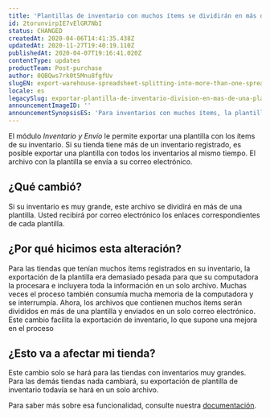 ```yaml
---
title: 'Plantillas de inventario con muchos ítems se dividirán en más de un archivo'
id: 2torunvirpIE7vElGR7NbI
status: CHANGED
createdAt: 2020-04-06T14:41:35.438Z
updatedAt: 2020-11-27T19:40:19.110Z
publishedAt: 2020-04-07T19:16:41.020Z
contentType: updates
productTeam: Post-purchase
author: 0QBQws7rk0t5Mnu8fgfUv
slugEN: export-warehouse-spreadsheet-splitting-into-more-than-one-spreadsheet
locale: es
legacySlug: exportar-plantilla-de-inventario-division-en-mas-de-una-plantilla
announcementImageID: ''
announcementSynopsisES: 'Para inventarios con muchos ítems, la plantilla exportada se dividirá en más de un archivo, facilitando el download.'
---
```


El módulo *Inventario y Envío* le permite exportar una plantilla con los ítems de su inventario. Si su tienda tiene más de un inventario registrado, es posible exportar una plantilla con todos los inventarios al mismo tiempo. El archivo con la plantilla se envía a su correo electrónico.

## ¿Qué cambió?

Si su inventario es muy grande, este archivo se dividirá en más de una plantilla. Usted recibirá por correo electrónico los enlaces correspondientes de cada plantilla. 

## ¿Por qué hicimos esta alteración?
Para las tiendas que tenían muchos ítems registrados en su inventario, la exportación de la plantilla era demasiado pesada para que su computadora la procesara e incluyera toda la información en un solo archivo. Muchas veces el proceso también consumía mucha memoria de la computadora y se interrumpía. 
Ahora, los archivos que contienen muchos ítems serán divididos en más de una plantilla y enviados en un solo correo electrónico. Este cambio facilita la exportación de inventario, lo que supone una mejora en el proceso 

## ¿Esto va a afectar mi tienda?
Este cambio solo se hará para las tiendas con inventarios muy grandes. Para las demás tiendas nada cambiará, su exportación de plantilla de inventario todavía se hará en un solo archivo.

Para saber más sobre esa funcionalidad, consulte nuestra [documentación](https://help.vtex.com/es/tutorial/importando-e-exportando-planilha-de-estoque--tutorials_2034).

